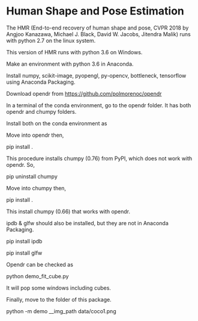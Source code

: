 # Human Shape and Pose Estimation

The HMR (End-to-end recovery of human shape and pose, CVPR 2018 by Angjoo Kanazawa, Michael J. Black, David W. Jacobs, Jitendra Malik) runs with python 2.7 on the linux system.

This version of HMR runs with python 3.6 on Windows.

Make an environment with python 3.6 in Anaconda.

Install numpy, scikit-image, pyopengl, py-opencv, bottleneck, tensorflow using Anaconda Packaging.

Download opendr from https://github.com/polmorenoc/opendr

In a terminal of the conda environment, go to the opendr folder. It has both opendr and chumpy folders.

Install both on the conda environment as

Move into opendr then,

  pip install .

This procedure installs chumpy (0.76) from PyPI, which does not work with opendr. So,

  pip uninstall chumpy

Move into chumpy then,

  pip install .

This install chumpy (0.66) that works with opendr.

ipdb & glfw should also be installed, but they are not in Anaconda Packaging.

  pip install ipdb

  pip install glfw

Opendr can be checked as

  python demo_fit_cube.py

It will pop some windows including cubes.

Finally, move to the folder of this package.

  python -m demo __img_path data/coco1.png
